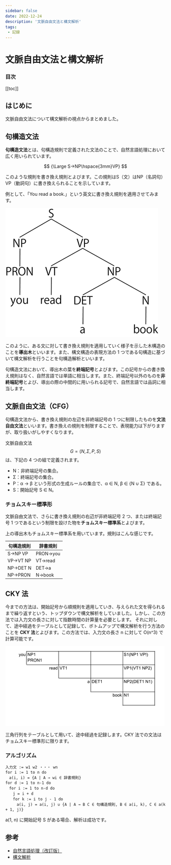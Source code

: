 ```yaml
---
sidebar: false
date: 2022-12-24
description: '文脈自由文法と構文解析'
tags:
 - 記録
---
```

# 文脈自由文法と構文解析
### 目次
[[toc]]

## はじめに
文脈自由文法について構文解析の視点からまとめました。

## 句構造文法
**句構造文法**とは、句構造規則で定義された文法のことで、自然言語処理において広く用いられています。

$$
{\Large S→NP\hspace{3mm}VP}
$$

このような規則を書き換え規則とよびます。この規則はS（文）はNP（名詞句）VP（動詞句）に書き換えられることを示しています。

例として、「You read a book.」という英文に書き換え規則を適用させてみます。

![1](../.vuepress/public/imgs/articles/phrase-structure-grammar/1.png)

このように、ある文に対して書き換え規則を適用していく様子を示した木構造のことを**導出木**といいます。また、構文構造の表現方法の 1 つである句構造に基づいて構文解析を行うことを句構造解析といいます。

句構造文法において、導出木の葉を**終端記号**とよびます。この記号からの書き換え規則はなく、自然言語では単語に相当します。また、終端記号以外のものを**非終端記号**とよび、導出の際の中間的に用いられる記号で、自然言語では品詞に相当します。

## 文脈自由文法（CFG）
句構造文法から、書き換え規則の左辺を非終端記号の 1 つに制限したものを**文法自由文法**といいます。書き換えの規則を制限することで、表現能力は下がりますが、取り扱いがしやすくなります。

文脈自由文法
$$
G=(N,Σ,P,S)
$$
 は、下記の 4 つの組で定義されます。
- N：非終端記号の集合。
- Σ：終端記号の集合。
- P：α → β という形式の生成ルールの集合で、α ∈ N, β ∈ {N ∪ Σ} である。
- S：開始記号 S ∈ N。

### チョムスキー標準形
文脈自由文法で、さらに書き換え規則の右辺が非終端記号 2 つ、または終端記号 1 つであるという制限を設けた物を**チョムスキー標準系**とよびます。

上の導出木もチョムスキー標準系を用いています。規則はこんな感じです。


|句構造規則|辞書規則|
|---|---|
|S→NP VP|PRON→you|
|VP→VT NP|VT→read|
|NP→DET N|DET→a|
|NP→PRON|N→book|

## CKY 法
今までの方法は、開始記号から順規則を適用していき、与えられた文を得られるまで繰り返すという、トップダウンで構文解析をしていました。しかし、この方法では入力文の長さに対して指数時間の計算量を必要とします。
それに対して、途中経過をテーブルとして記録して、ボトムアップで構文解析を行う方法のことを **CKY 法**とよびます。この方法では、入力文の長さ n に対して O(n^3) で計算可能です。

![2](../.vuepress/public/imgs/articles/phrase-structure-grammar/2.png)

三角行列をテーブルとして用いて、途中経過を記録します。CKY 法での文法はチョムスキー標準形に限ります。

### アルゴリズム
```
入力文 := w1 w2 ・・・ wn
for i := 1 to n do
　a(i, i) = {A | A → wi ∈ 辞書規則}
for d := 1 to n-1 do
　for i := 1 to n-d do
　　j = i + d
　　for k := i to j - 1 do
　　　a(i, j) = a(i, j) ∪ {A | A → B C ∈ 句構造規則, B ∈ a(i, k), C ∈ a(k + 1, j)}
```

a(1, n) に開始記号 S がある場合、解析は成功です。

## 参考
- [自然言語処理〔改訂版〕](https://ua-book.shop-pro.jp/?pid=159284791)
- [構文解析](https://www.coronasha.co.jp/np/isbn/9784339027594/)